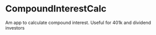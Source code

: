 # CompoundInterestCalc
 Am app to calculate compound interest. Useful for 401k and dividend investors
